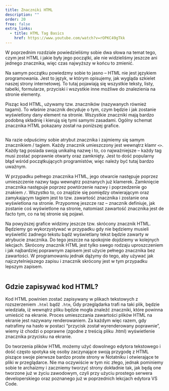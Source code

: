 ```yaml
---
title: Znaczniki HTML
description: ""
order: 20
free: false
extra_links:
  - title: HTML Tag Basics
    href: https://www.youtube.com/watch?v=rOPKC49gTkk
---
```


W poprzednim rozdziale powiedzieliśmy sobie dwa słowa na temat tego, czym jest HTML i jakie były jego początki, ale nie widzieliśmy jeszcze ani jednego znacznika, więc czas najwyższy w końcu to zmienić.

Na samym początku powiedzmy sobie to jasno – HTML nie jest językiem programowania. Jest to język, w którym opisujemy, jak wygląda szkielet naszej strony internetowej. To tutaj pojawiają się wszystkie teksty, listy, tabelki, formularze, przyciski i wszystkie inne możliwe do znalezienia na stronie elementy.

Pisząc kod HTML, używamy tzw. znaczników (nazywanych również tagami). To właśnie znacznik decyduje o tym, czym będzie i jak zostanie wyświetlony dany element na stronie. Wszystkie znaczniki mają bardzo podobną składnię i kierują się tymi samymi zasadami. Ogólny schemat znacznika HTML pokazany został na poniższej grafice.

<img alt="" src="/kurs/statyczna/img/podstawy-html/znacznik.png" />

Na razie odpuścimy sobie atrybut znacznika i zajmiemy się samym znacznikiem / tagiem. Każdy znacznik umieszczony jest wewnątrz klamr `<>`. Każdy tag posiada swoją unikalną nazwę i to, co najważniejsze – każdy tag musi zostać poprawnie otwarty oraz zamknięty. Jest to dość popularny błąd wśród początkujących programistów, więc należy być tutaj bardzo uważnym.

W przypadku pełnego znacznika HTML, jego otwarcie następuje poprzez umieszczenie nazwy tagu wewnątrz poznanych już klamerek. Zamknięcie znacznika następuje poprzez powtórzenie nazwy i poprzedzenie go znakiem `/`. Wszystko to, co znajdzie się pomiędzy otwierającym oraz zamykającym tagiem jest to tzw. zawartość znacznika i zostanie ona wyświetlona na stronie. Przypomnę jeszcze raz – znacznik definiuje, jak zostanie coś wyświetlone na stronie, natomiast zawartość znacznika jest de facto tym, co na tej stronie się pojawi.

Na powyższej grafice widzimy jeszcze tzw. skrócony znacznik HTML. Będziemy go wykorzystywać w przypadku gdy nie będziemy musieli wyświetlić żadnego tekstu bądź wyświetlany tekst będzie zawarty w atrybucie znacznika. Do tego jeszcze na spokojnie dojdziemy w kolejnych lekcjach. Skrócony znacznik HTML jest tylko swego rodzaju uproszczeniem i jak najbardziej poprawnym zapisem jest użycie pełnego znacznika bez zawartości. W programowaniu jednak dążymy do tego, aby używać jak najczytelniejszego zapisu i znacznik skrócony jest w tym przypadku lepszym zapisem.

<img alt="" src="/kurs/statyczna/img/podstawy-html/equal.png" />

## Gdzie zapisywać kod HTML?

Kod HTML powinien zostać zapisywany w plikach tekstowych z rozszerzeniem `.html` bądź `.htm`, Gdy przeglądarka trafi na taki plik, będzie wiedziała, iż wewnątrz pliku będzie mogła znaleźć znaczniki, które powinna umieścić na ekranie. Proces umieszczania zawartości plików HTML na ekranie jest nazywany renderowaniem. Za każdym więc razem, gdy natrafimy na hasło w postaci “przycisk został wyrenderowany poprawnie”, wiemy iż chodzi o poprawne (zgodne z treścią pliku .html) wyświetlenie znacznika przycisku na ekranie.

Do tworzenia plików HTML możemy użyć dowolnego edytora tekstowego i dość często spotyka się osoby zaczynające swoją przygodę z HTML piszące swoje pierwsze bardzo proste strony w Notatniku i otwierające te pliki w przeglądarce. Nie ma oczywiście w tym nic złego, jednak pominiemy sobie te archaizmy i zaczniemy tworzyć strony dokładnie tak, jak będą one tworzone już w życiu zawodowym, czyli przy użyciu prostego serwera developerskiego oraz poznanego już w poprzednich lekcjach edytora VS Code.
